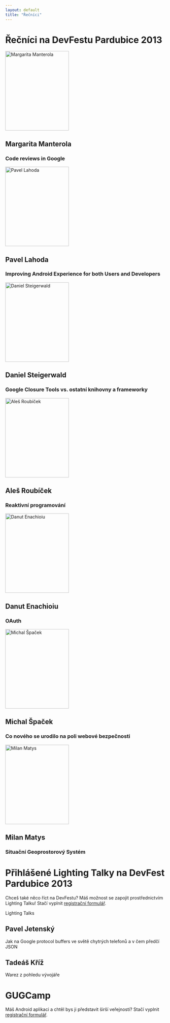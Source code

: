 ```yaml
---
layout: default
title: "Řečníci"
---
```



Řečníci na DevFestu Pardubice 2013
==============================

<section id="speakers">
  <div class="speaker other">
    <a href="https://plus.google.com/116248355703511835235/posts">
      <img src="/data/imgs/recnici/margarita-manterola.png" width="200" height="250" alt="Margarita Manterola" />
    </a>
    <div class="info">
      <h2>Margarita Manterola</h2>
      <h3>Code reviews in Google</h3>
    </div>
  </div>
  <div class="speaker android">
    <a href="https://plus.google.com/117190320619563188760/posts">
      <img src="/data/imgs/recnici/pavel-lahoda.png" width="200" height="250" alt="Pavel Lahoda" />
    </a>
    <div class="info">
      <h2>Pavel Lahoda</h2>
      <h3>Improving Android Experience for both Users and Developers</h3>
    </div>
  </div>
  <div class="speaker web">
    <a href="https://plus.google.com/101409281065555048852/posts">
      <img src="/data/imgs/recnici/daniel-steigerwald.jpg" width="200" height="250" alt="Daniel Steigerwald" />
    </a>
    <div class="info">
      <h2>Daniel Steigerwald</h2>
      <h3>Google Closure Tools vs. ostatní knihovny a frameworky</h3>
    </div>
  </div>
  <div class="speaker other">
    <a href="https://plus.google.com/116686511632701626203/posts">
      <img src="/data/imgs/recnici/ales-roubicek.png" width="200" height="250" alt="Aleš Roubíček" />
    </a>
    <div class="info">
      <h2>Aleš Roubíček</h2>
      <h3>Reaktivní programování</h3>
    </div>
  </div>
  <div class="speaker other">
    <a href="https://plus.google.com/107521513699425693002/posts">
      <img src="/data/imgs/recnici/danut-enachioiu.png" width="200" height="250" alt="Danut Enachioiu" />
    </a>
    <div class="info">
      <h2>Danut Enachioiu</h2>
      <h3>OAuth</h3>
    </div>
  </div>
  <div class="speaker web">
    <a href="https://plus.google.com/113127038390856514619/posts">
      <img src="/data/imgs/recnici/michal-spacek.png" width="200" height="250" alt="Michal Špaček" />
    </a>
    <div class="info">
      <h2>Michal Špaček</h2>
      <h3>Co nového se urodilo na poli webové bezpečnosti</h3>
    </div>
  </div>
  <div class="speaker other">
    <a href="https://plus.google.com/110240736663057524144/posts">
      <img src="/data/imgs/recnici/milan-matys.png" width="200" height="250" alt="Milan Matys" />
    </a>
    <div class="info">
      <h2>Milan Matys</h2>
      <h3>Situační Geoprostorový Systém</h3>
    </div>
  </div>
</section>
<div style="clear: both;"></div>

Přihlášené Lighting Talky na DevFest Pardubice 2013
===================================================

Chceš také něco říct na DevFestu? Máš možnost se zapojit prostřednictvím Lighting Talku! Stačí vyplnit <a href="https://docs.google.com/forms/d/1Zg8fYXnuRybhax6oojXM1CQ_PlC_9-YR-_G0EvcqPKk/viewform">registrační formulář</a>.

<div id="program">
  <div class="program-item row blocks">
    <div class="program-item-time span2">
      <span class="time">Lighting Talks</span>
      <div class="border">
        <span class="blue"></span>
        <span class="red"></span>
        <span class="yellow"></span>
        <span class="green"></span>
      </div>
    </div>
    <div class="program-item-text span10">
      <div class="row">
        <div class="span2 other">
          <div class="inside-1">
            <div class="inside-2">
              <h2>Pavel Jetenský</h2>
              <p>Jak na Google protocol buffers ve světě chytrých telefonů a v čem předčí JSON</p>
            </div>
          </div>        
        </div>
        <div class="span2 web">
          <div class="inside-1">
            <div class="inside-2">
              <h2>Tadeáš Kříž</h2>
              <p>Warez z pohledu vývojáře</p>
            </div>
          </div>
        </div>
      </div>
    </div>
  </div>
</div>

GUGCamp
=======
Máš Android aplikaci a chtěl bys ji představit širší veřejnosti? Stačí vyplnit <a href="https://docs.google.com/forms/d/1Zg8fYXnuRybhax6oojXM1CQ_PlC_9-YR-_G0EvcqPKk/viewform">registrační formulář</a>.